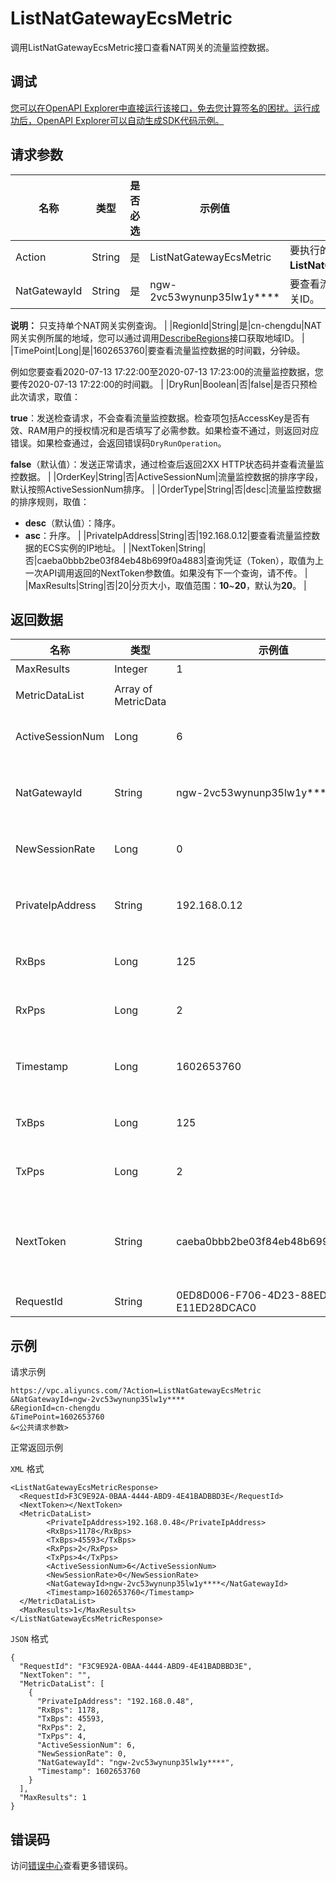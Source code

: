 # ListNatGatewayEcsMetric

调用ListNatGatewayEcsMetric接口查看NAT网关的流量监控数据。

## 调试

[您可以在OpenAPI Explorer中直接运行该接口，免去您计算签名的困扰。运行成功后，OpenAPI Explorer可以自动生成SDK代码示例。](https://api.aliyun.com/#product=Vpc&api=ListNatGatewayEcsMetric&type=RPC&version=2016-04-28)

## 请求参数

|名称|类型|是否必选|示例值|描述|
|--|--|----|---|--|
|Action|String|是|ListNatGatewayEcsMetric|要执行的操作，取值：**ListNatGatewayEcsMetric**。 |
|NatGatewayId|String|是|ngw-2vc53wynunp35lw1y\*\*\*\*|要查看流量监控数据的NAT网关ID。

 **说明：** 只支持单个NAT网关实例查询。 |
|RegionId|String|是|cn-chengdu|NAT网关实例所属的地域，您可以通过调用[DescribeRegions](~~36063~~)接口获取地域ID。 |
|TimePoint|Long|是|1602653760|要查看流量监控数据的时间戳，分钟级。

 例如您要查看2020-07-13 17:22:00至2020-07-13 17:23:00的流量监控数据，您要传2020-07-13 17:22:00的时间戳。 |
|DryRun|Boolean|否|false|是否只预检此次请求，取值：

 **true**：发送检查请求，不会查看流量监控数据。检查项包括AccessKey是否有效、RAM用户的授权情况和是否填写了必需参数。如果检查不通过，则返回对应错误。如果检查通过，会返回错误码`DryRunOperation`。

 **false**（默认值）：发送正常请求，通过检查后返回2XX HTTP状态码并查看流量监控数据。 |
|OrderKey|String|否|ActiveSessionNum|流量监控数据的排序字段，默认按照ActiveSessionNum排序。 |
|OrderType|String|否|desc|流量监控数据的排序规则，取值：

 -   **desc**（默认值）：降序。
-   **asc**：升序。 |
|PrivateIpAddress|String|否|192.168.0.12|要查看流量监控数据的ECS实例的IP地址。 |
|NextToken|String|否|caeba0bbb2be03f84eb48b699f0a4883|查询凭证（Token），取值为上一次API调用返回的NextToken参数值。如果没有下一个查询，请不传。 |
|MaxResults|String|否|20|分页大小，取值范围：**10**~**20**，默认为**20**。 |

## 返回数据

|名称|类型|示例值|描述|
|--|--|---|--|
|MaxResults|Integer|1|分页大小。 |
|MetricDataList|Array of MetricData| |流量监控数据列表。 |
|ActiveSessionNum|Long|6|分钟并发连接数，单位为个。 |
|NatGatewayId|String|ngw-2vc53wynunp35lw1y\*\*\*\*|要查看流量监控数据的NAT网关ID。 |
|NewSessionRate|Long|0|新建连续速率，单位为个/秒。 |
|PrivateIpAddress|String|192.168.0.12|要查看流量监控数据的ECS实例的IP地址。 |
|RxBps|Long|125|出方向流量，单位为bps。 |
|RxPps|Long|2|出方向包，单位为个/秒。 |
|Timestamp|Long|1602653760|要查看流量监控数据的时间戳，分钟级。 |
|TxBps|Long|125|入方向流量，单位为bps。 |
|TxPps|Long|2|入方向包，单位为个/秒。 |
|NextToken|String|caeba0bbb2be03f84eb48b699f0a4883|下一个查询开始Token，NextToken为空说明没有下一个。 |
|RequestId|String|0ED8D006-F706-4D23-88ED-E11ED28DCAC0|请求ID。 |

## 示例

请求示例

```
https://vpc.aliyuncs.com/?Action=ListNatGatewayEcsMetric
&NatGatewayId=ngw-2vc53wynunp35lw1y****
&RegionId=cn-chengdu
&TimePoint=1602653760
&<公共请求参数>
```

正常返回示例

`XML` 格式

```
<ListNatGatewayEcsMetricResponse>
  <RequestId>F3C9E92A-0BAA-4444-ABD9-4E41BADBBD3E</RequestId>
  <NextToken></NextToken>
  <MetricDataList>
        <PrivateIpAddress>192.168.0.48</PrivateIpAddress>
        <RxBps>1178</RxBps>
        <TxBps>45593</TxBps>
        <RxPps>2</RxPps>
        <TxPps>4</TxPps>
        <ActiveSessionNum>6</ActiveSessionNum>
        <NewSessionRate>0</NewSessionRate>
        <NatGatewayId>ngw-2vc53wynunp35lw1y****</NatGatewayId>
        <Timestamp>1602653760</Timestamp>
  </MetricDataList>
  <MaxResults>1</MaxResults>
</ListNatGatewayEcsMetricResponse>
```

`JSON` 格式

```
{
  "RequestId": "F3C9E92A-0BAA-4444-ABD9-4E41BADBBD3E",
  "NextToken": "",
  "MetricDataList": [
    {
      "PrivateIpAddress": "192.168.0.48",
      "RxBps": 1178,
      "TxBps": 45593,
      "RxPps": 2,
      "TxPps": 4,
      "ActiveSessionNum": 6,
      "NewSessionRate": 0,
      "NatGatewayId": "ngw-2vc53wynunp35lw1y****",
      "Timestamp": 1602653760
    }
  ],
  "MaxResults": 1
}
```

## 错误码

访问[错误中心](https://error-center.aliyun.com/status/product/Vpc)查看更多错误码。

